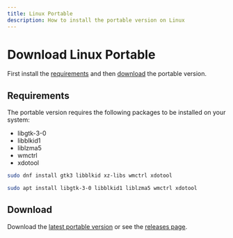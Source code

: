 ```yaml
---
title: Linux Portable
description: How to install the portable version on Linux
---
```


# Download Linux Portable

First install the [requirements](#requirements) and then [download](#download) the portable version.


## Requirements

The portable version requires the following packages to be installed on your system:

- libgtk-3-0
- libblkid1
- liblzma5
- wmctrl
- xdotool

```bash title="Fedora"
sudo dnf install gtk3 libblkid xz-libs wmctrl xdotool
```

```bash title="Debian / Ubuntu"
sudo apt install libgtk-3-0 libblkid1 liblzma5 wmctrl xdotool
```


## Download

Download the [latest portable
version](https://github.com/Merrit/nyrna/releases/latest/download/Nyrna-Linux-Portable.tar.gz)
or see the [releases page](https://github.com/Merrit/nyrna/releases).
